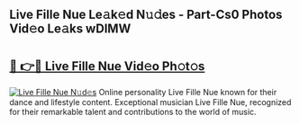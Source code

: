 ## Live Fille Nue Le𝚊k𝚎d N𝚞𝚍es - Part-Cs0 Photos Vid𝚎o Le𝚊ks wDlMW

# <h2><a href="http://fb76lup.evod.top/?m=Live+Fille+Nue">🔗 👉🔴 Live Fille Nue Vid𝚎o Ph𝚘t𝚘s</a></h2>

[![Live Fille Nue N𝚞d𝚎s](https://i.imgur.com/8V9OHl7.gif)](http://fb76lup.evod.top/?m=Live+Fille+Nue)
Online personality Live Fille Nue known for their dance and lifestyle content. Exceptional musician Live Fille Nue, recognized for their remarkable talent and contributions to the world of music. 
